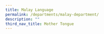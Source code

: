 ```yaml
---
title: Malay Language
permalink: /departments/malay-department/
description: ""
third_nav_title: Mother Tongue
---
```

